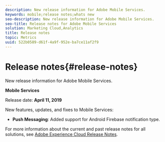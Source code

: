 ```yaml
---
description: New release information for Adobe Mobile Services.
keywords: mobile;release notes;whats new
seo-description: New release information for Adobe Mobile Services.
seo-title: Release notes for Adobe Mobile Services
solution: Marketing Cloud,Analytics
title: Release notes
topic: Metrics
uuid: 522b0589-d61f-4a9f-952e-ba7ce11af2f9
---
```


# Release notes{#release-notes}

New release information for Adobe Mobile Services.

**Mobile Services**

Release date: **April 11, 2019**

New features, updates, and fixes to Mobile Services:

* **Push Messaging**: Added support for Android Firebase notification type.

For more information about the current and past release notes for all solutions, see [Adobe Experience Cloud Release Notes](https://docs.adobe.com/content/help/en/release-notes/experience-cloud/current.html). 
